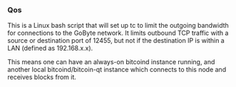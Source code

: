 ### Qos ###

This is a Linux bash script that will set up tc to limit the outgoing bandwidth for connections to the GoByte network. It limits outbound TCP traffic with a source or destination port of 12455, but not if the destination IP is within a LAN (defined as 192.168.x.x).

This means one can have an always-on bitcoind instance running, and another local bitcoind/bitcoin-qt instance which connects to this node and receives blocks from it.
